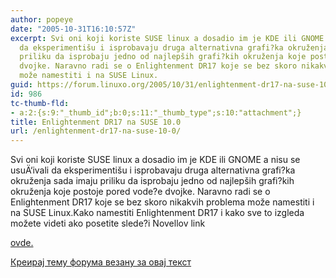 ```yaml
---
author: popeye
date: "2005-10-31T16:10:57Z"
excerpt: Svi oni koji koriste SUSE linux a dosadio im je KDE ili GNOME a nisu se usuÄ‘ivali
  da eksperimentišu i isprobavaju druga alternativna grafi?ka okruženja sada imaju
  priliku da isprobaju jedno od najlepših grafi?kih okruženja koje postoje pored vode?e
  dvojke. Naravno radi se o Enlightenment DR17 koje se bez skoro nikakvih problema
  može namestiti i na SUSE Linux.
guid: https://forum.linuxo.org/2005/10/31/enlightenment-dr17-na-suse-10-0/
id: 986
tc-thumb-fld:
- a:2:{s:9:"_thumb_id";b:0;s:11:"_thumb_type";s:10:"attachment";}
title: Enlightenment DR17 na SUSE 10.0
url: /enlightenment-dr17-na-suse-10-0/
---
```

Svi oni koji koriste SUSE linux a dosadio im je KDE ili GNOME a nisu se usuÄ‘ivali da eksperimentišu i isprobavaju druga alternativna grafi?ka okruženja sada imaju priliku da isprobaju jedno od najlepših grafi?kih okruženja koje postoje pored vode?e dvojke. Naravno radi se o Enlightenment DR17 koje se bez skoro nikakvih problema može namestiti i na SUSE Linux.<!--break-->Kako namestiti Enlightenment DR17 i kako sve to izgleda možete videti ako posetite slede?i Novellov link 

[ovde.](http://www.novell.com/coolsolutions/feature/16231.html) 

[Креирај тему форума везану за овај текст](https://linuxo.org/nova-tema-na-forumu/?se_pid=986)